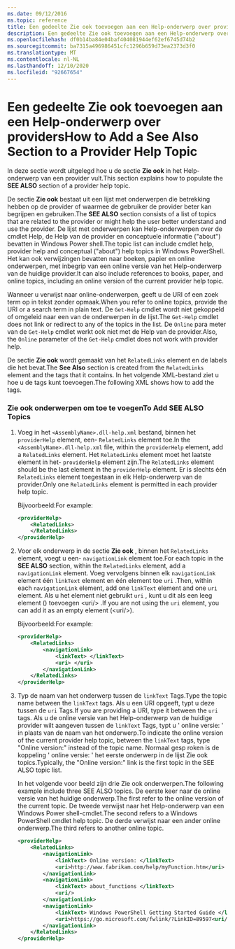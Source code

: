 ```yaml
---
ms.date: 09/12/2016
ms.topic: reference
title: Een gedeelte Zie ook toevoegen aan een Help-onderwerp over providers
description: Een gedeelte Zie ook toevoegen aan een Help-onderwerp over providers
ms.openlocfilehash: df0b14ba84e04baf404081944ef62ef6745d74b2
ms.sourcegitcommit: ba7315a496986451cfc1296b659d73ea2373d3f0
ms.translationtype: MT
ms.contentlocale: nl-NL
ms.lasthandoff: 12/10/2020
ms.locfileid: "92667654"
---
```

# <a name="how-to-add-a-see-also-section-to-a-provider-help-topic"></a><span data-ttu-id="e6150-103">Een gedeelte Zie ook toevoegen aan een Help-onderwerp over providers</span><span class="sxs-lookup"><span data-stu-id="e6150-103">How to Add a See Also Section to a Provider Help Topic</span></span>

<span data-ttu-id="e6150-104">In deze sectie wordt uitgelegd hoe u de sectie **Zie ook** in het Help-onderwerp van een provider vult.</span><span class="sxs-lookup"><span data-stu-id="e6150-104">This section explains how to populate the **SEE ALSO** section of a provider help topic.</span></span>

<span data-ttu-id="e6150-105">De sectie **Zie ook** bestaat uit een lijst met onderwerpen die betrekking hebben op de provider of waarmee de gebruiker de provider beter kan begrijpen en gebruiken.</span><span class="sxs-lookup"><span data-stu-id="e6150-105">The **SEE ALSO** section consists of a list of topics that are related to the provider or might help the user better understand and use the provider.</span></span> <span data-ttu-id="e6150-106">De lijst met onderwerpen kan Help-onderwerpen over de cmdlet Help, de Help van de provider en conceptuele informatie ("about") bevatten in Windows Power shell.</span><span class="sxs-lookup"><span data-stu-id="e6150-106">The topic list can include cmdlet help, provider help and conceptual ("about") help topics in Windows PowerShell.</span></span> <span data-ttu-id="e6150-107">Het kan ook verwijzingen bevatten naar boeken, papier en online onderwerpen, met inbegrip van een online versie van het Help-onderwerp van de huidige provider.</span><span class="sxs-lookup"><span data-stu-id="e6150-107">It can also include references to books, paper, and online topics, including an online version of the current provider help topic.</span></span>

<span data-ttu-id="e6150-108">Wanneer u verwijst naar online-onderwerpen, geeft u de URI of een zoek term op in tekst zonder opmaak.</span><span class="sxs-lookup"><span data-stu-id="e6150-108">When you refer to online topics, provide the URI or a search term in plain text.</span></span> <span data-ttu-id="e6150-109">De `Get-Help` cmdlet wordt niet gekoppeld of omgeleid naar een van de onderwerpen in de lijst.</span><span class="sxs-lookup"><span data-stu-id="e6150-109">The `Get-Help` cmdlet does not link or redirect to any of the topics in the list.</span></span> <span data-ttu-id="e6150-110">De `Online` para meter van de `Get-Help` cmdlet werkt ook niet met de Help van de provider.</span><span class="sxs-lookup"><span data-stu-id="e6150-110">Also, the `Online` parameter of the `Get-Help` cmdlet does not work with provider help.</span></span>

<span data-ttu-id="e6150-111">De sectie **Zie ook** wordt gemaakt van het `RelatedLinks` element en de labels die het bevat.</span><span class="sxs-lookup"><span data-stu-id="e6150-111">The **See Also** section is created from the `RelatedLinks` element and the tags that it contains.</span></span>
<span data-ttu-id="e6150-112">In het volgende XML-bestand ziet u hoe u de tags kunt toevoegen.</span><span class="sxs-lookup"><span data-stu-id="e6150-112">The following XML shows how to add the tags.</span></span>

### <a name="to-add-see-also-topics"></a><span data-ttu-id="e6150-113">Zie ook onderwerpen om toe te voegen</span><span class="sxs-lookup"><span data-stu-id="e6150-113">To Add SEE ALSO Topics</span></span>

1. <span data-ttu-id="e6150-114">Voeg in het `<AssemblyName>.dll-help.xml` bestand, binnen het `providerHelp` element, een- `RelatedLinks` element toe.</span><span class="sxs-lookup"><span data-stu-id="e6150-114">In the `<AssemblyName>.dll-help.xml` file, within the `providerHelp` element, add a `RelatedLinks` element.</span></span> <span data-ttu-id="e6150-115">Het `RelatedLinks` element moet het laatste element in het- `providerHelp` element zijn.</span><span class="sxs-lookup"><span data-stu-id="e6150-115">The `RelatedLinks` element should be the last element in the `providerHelp` element.</span></span> <span data-ttu-id="e6150-116">Er is slechts één `RelatedLinks` element toegestaan in elk Help-onderwerp van de provider.</span><span class="sxs-lookup"><span data-stu-id="e6150-116">Only one `RelatedLinks` element is permitted in each provider help topic.</span></span>

   <span data-ttu-id="e6150-117">Bijvoorbeeld:</span><span class="sxs-lookup"><span data-stu-id="e6150-117">For example:</span></span>

    ```xml
    <providerHelp>
        <RelatedLinks>
        </RelatedLinks>
    </providerHelp>
    ```

1. <span data-ttu-id="e6150-118">Voor elk onderwerp in de sectie **Zie ook** , binnen het `RelatedLinks` element, voegt u een- `navigationLink` element toe.</span><span class="sxs-lookup"><span data-stu-id="e6150-118">For each topic in the **SEE ALSO** section, within the `RelatedLinks` element, add a `navigationLink` element.</span></span> <span data-ttu-id="e6150-119">Voeg vervolgens binnen elk `navigationLink` element één `linkText` element en één element toe `uri` .</span><span class="sxs-lookup"><span data-stu-id="e6150-119">Then, within each `navigationLink` element, add one `linkText` element and one `uri` element.</span></span> <span data-ttu-id="e6150-120">Als u het element niet gebruikt `uri` , kunt u dit als een leeg element () toevoegen \<uri/> .</span><span class="sxs-lookup"><span data-stu-id="e6150-120">If you are not using the `uri` element, you can add it as an empty element (\<uri/>).</span></span>

   <span data-ttu-id="e6150-121">Bijvoorbeeld:</span><span class="sxs-lookup"><span data-stu-id="e6150-121">For example:</span></span>

    ```xml
    <providerHelp>
        <RelatedLinks>
            <navigationLink>
                <linkText> </linkText>
                <uri> </uri>
            </navigationLink>
        </RelatedLinks>
    </providerHelp>
    ```

1. <span data-ttu-id="e6150-122">Typ de naam van het onderwerp tussen de `linkText` Tags.</span><span class="sxs-lookup"><span data-stu-id="e6150-122">Type the topic name between the `linkText` tags.</span></span> <span data-ttu-id="e6150-123">Als u een URI opgeeft, typt u deze tussen de `uri` Tags.</span><span class="sxs-lookup"><span data-stu-id="e6150-123">If you are providing a URI, type it between the `uri` tags.</span></span> <span data-ttu-id="e6150-124">Als u de online versie van het Help-onderwerp van de huidige provider wilt aangeven tussen de `linkText` Tags, typt u ' online versie: ' in plaats van de naam van het onderwerp.</span><span class="sxs-lookup"><span data-stu-id="e6150-124">To indicate the online version of the current provider help topic, between the `linkText` tags, type "Online version:" instead of the topic name.</span></span> <span data-ttu-id="e6150-125">Normaal gesp roken is de koppeling ' online versie: ' het eerste onderwerp in de lijst Zie ook topics.</span><span class="sxs-lookup"><span data-stu-id="e6150-125">Typically, the "Online version:" link is the first topic in the SEE ALSO topic list.</span></span>

   <span data-ttu-id="e6150-126">In het volgende voor beeld zijn drie Zie ook onderwerpen.</span><span class="sxs-lookup"><span data-stu-id="e6150-126">The following example include three SEE ALSO topics.</span></span> <span data-ttu-id="e6150-127">De eerste keer naar de online versie van het huidige onderwerp.</span><span class="sxs-lookup"><span data-stu-id="e6150-127">The first refer to the online version of the current topic.</span></span> <span data-ttu-id="e6150-128">De tweede verwijst naar het Help-onderwerp van een Windows Power shell-cmdlet.</span><span class="sxs-lookup"><span data-stu-id="e6150-128">The second refers to a Windows PowerShell cmdlet help topic.</span></span> <span data-ttu-id="e6150-129">De derde verwijst naar een ander online onderwerp.</span><span class="sxs-lookup"><span data-stu-id="e6150-129">The third refers to another online topic.</span></span>

    ```xml
    <providerHelp>
        <RelatedLinks>
            <navigationLink>
                <linkText> Online version: </linkText>
                <uri>http://www.fabrikam.com/help/myFunction.htm</uri>
            </navigationLink>
            <navigationLink>
                <linkText> about_functions </linkText>
                <uri/>
            </navigationLink>
            <navigationLink>
                <linkText> Windows PowerShell Getting Started Guide </linkText>
                <uri>https://go.microsoft.com/fwlink/?LinkID=89597<uri/>
            </navigationLink>
        </RelatedLinks>
    </providerHelp>
    ```
